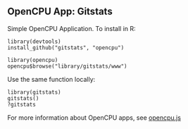 OpenCPU App: Gitstats
---------------------

Simple OpenCPU Application. To install in R:

    library(devtools)
    install_github("gitstats", "opencpu")

    library(opencpu)
    opencpu$browse("library/gitstats/www")

Use the same function locally:

    library(gitstats)
    gitstats()
    ?gitstats

For more information about OpenCPU apps, see [opencpu.js](https://github.com/jeroenooms/opencpu.js#readme)
